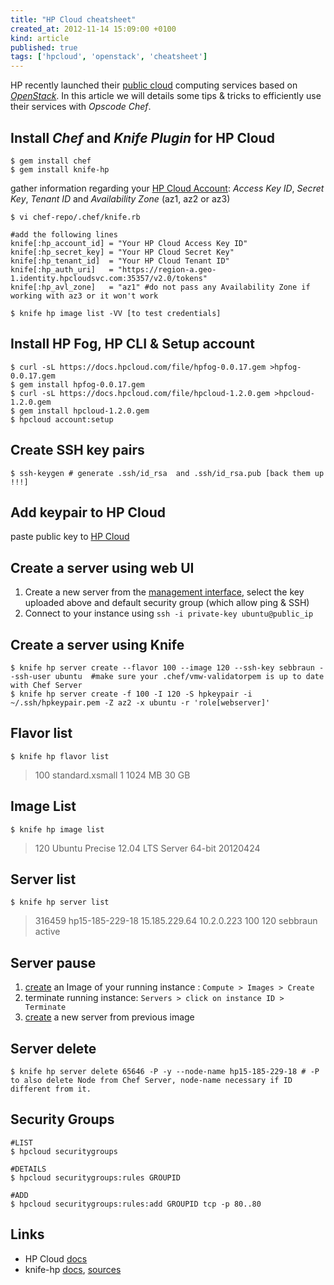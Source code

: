 ```yaml
---
title: "HP Cloud cheatsheet"
created_at: 2012-11-14 15:09:00 +0100
kind: article
published: true
tags: ['hpcloud', 'openstack', 'cheatsheet']
---
```


HP recently launched their [public cloud](http://hpcloud.com) computing services based on *[OpenStack](http://www.openstack.org/)*. In this article we will details some tips & tricks to efficiently use their services with *Opscode Chef*.

<!-- more -->

Install *Chef* and *Knife Plugin* for HP Cloud
------------------------------------------

	$ gem install chef
    $ gem install knife-hp
                                    
gather information regarding your [HP Cloud Account](https://console.hpcloud.com/account/api_keys): *Access Key ID*, *Secret Key*, *Tenant ID* and *Availability Zone* (az1, az2 or az3) 
    
    $ vi chef-repo/.chef/knife.rb
    
	#add the following lines                              
	knife[:hp_account_id] = "Your HP Cloud Access Key ID"
	knife[:hp_secret_key] = "Your HP Cloud Secret Key"
	knife[:hp_tenant_id]  = "Your HP Cloud Tenant ID"
	knife[:hp_auth_uri]   = "https://region-a.geo-1.identity.hpcloudsvc.com:35357/v2.0/tokens"
	knife[:hp_avl_zone]   = "az1" #do not pass any Availability Zone if working with az3 or it won't work        
	   
	$ knife hp image list -VV [to test credentials]

Install HP Fog, HP CLI & Setup account
------------------------------
	$ curl -sL https://docs.hpcloud.com/file/hpfog-0.0.17.gem >hpfog-0.0.17.gem
	$ gem install hpfog-0.0.17.gem
	$ curl -sL https://docs.hpcloud.com/file/hpcloud-1.2.0.gem >hpcloud-1.2.0.gem
	$ gem install hpcloud-1.2.0.gem
	$ hpcloud account:setup

Create SSH key pairs
--------------------

    $ ssh-keygen # generate .ssh/id_rsa  and .ssh/id_rsa.pub [back them up !!!]

Add keypair to HP Cloud
-----------------------

paste public key to [HP Cloud](https://console.hpcloud.com/compute/111/keypairs/new)

Create a server using web UI
----------------------------

1. Create a new server from the [management interface](<https://console.hpcloud.com/compute/111>), select the key uploaded above and default security group (which allow ping & SSH)  
2. Connect to your instance using `ssh -i private-key ubuntu@public_ip` 

Create a server using Knife
---------------------------

	$ knife hp server create --flavor 100 --image 120 --ssh-key sebbraun --ssh-user ubuntu  #make sure your .chef/vmw-validatorpem is up to date with Chef Server
	$ knife hp server create -f 100 -I 120 -S hpkeypair -i ~/.ssh/hpkeypair.pem -Z az2 -x ubuntu -r 'role[webserver]'

Flavor list
-----------

	$ knife hp flavor list

> 100  standard.xsmall   1      1024 MB   30 GB 
		
Image List
----------
	
	$ knife hp image list
                      
> 120    Ubuntu Precise 12.04 LTS Server 64-bit 20120424

Server list
-----------

	$ knife hp server list
	
> 316459       hp15-185-229-18  15.185.229.64  10.2.0.223  100     120    sebbraun  active

Server pause
------------

1. [create]((https://console.hpcloud.com/compute/111/custom_images)) an Image of your running instance : `Compute > Images > Create`
2. terminate running instance: `Servers > click on instance ID > Terminate`
3. [create](https://console.hpcloud.com/compute/111) a new server from previous image

Server delete
-------------

	$ knife hp server delete 65646 -P -y --node-name hp15-185-229-18 # -P to also delete Node from Chef Server, node-name necessary if ID different from it.
	
Security Groups
---------------

	#LIST
	$ hpcloud securitygroups

	#DETAILS
	$ hpcloud securitygroups:rules GROUPID

	#ADD
	$ hpcloud securitygroups:rules:add GROUPID tcp -p 80..80

Links
-----

* HP Cloud [docs](https://docs.hpcloud.com)
* knife-hp [docs](https://github.com/mattray/knife-hp/blob/master/README.md), [sources](https://github.com/mattray/knife-hp/)
